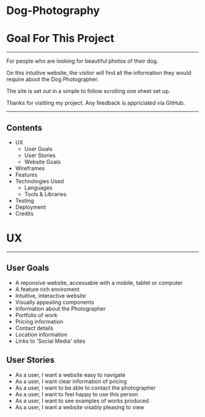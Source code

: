 # Dog-Photography

# Goal For This Project
---
<p>For people who are looking for beautiful photos of their dog.
<p>On this intuitive website, the visitor will find all the information they would require about the Dog Photographer.
<p>The site is set out in a simple to follow scrolling one sheet set up.<p>
<p>Thanks for visitiing my project. Any feedback is appriciated via GitHub.

---

## Contents
* UX
  * User Goals
  * User Stories
  * Website Goals
* Wireframes
* Features
* Technologies Used
  * Languages
  * Tools & Libraries
* Testing
* Deployment
* Credits

# UX

---
## User Goals

* A reponsive website, accessable with a mobile, tablet or computer
* A feature rich enviroment
* Intuitive, interactive website
* Visually appealing components
* Information about the Photographer
* Portfolio of work
* Pricing information
* Contact details
* Location information
* Links to 'Social Media' sites

## User Stories

* As a user, I want a website easy to navigate
* As a user, I want clear information of pricing
* As a user, I want to be able to contact the photographer
* As a user, I want to feel happy to use this person
* As a user, I want to see examples of works produced
* As a user, I want a website visably pleasing to view



